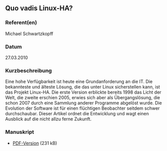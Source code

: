 
 
## Quo vadis Linux-HA?


### Referent(en)
 Michael Schwartzkopff

### Datum
 27.03.2010

### Kurzbeschreibung
 Eine hohe Verfügbarkeit ist heute eine Grundanforderung an die IT. Die bekannteste und älteste Lösung, die das unter Linux sicherstellen kann, ist das Projekt Linux-HA. Die erste Version erblickte bereits 1998 das Licht der Welt, die zweite erschien 2005, erwies sich aber als Übergangslösung, die schon 2007 durch eine Sammlung anderer Programme abgelöst wurde. Die Evolution der Software ist für einen flüchtigen Beobachter seitdem schwer durchschaubar. Dieser Artikel ordnet die Entwicklung und wagt einen Ausblick auf die nicht allzu ferne Zukunft.

### Manuskript

          
* [PDF-Version](/download/Vortraege/Quo_vadis_Linux_HA_LIT_2010.pdf) (231 kB)
                 
      
  

